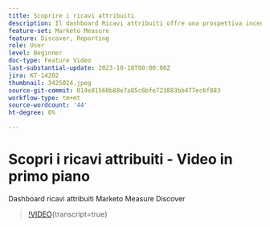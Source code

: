 ```yaml
---
title: Scoprire i ricavi attribuiti
description: Il dashboard Ricavi attribuiti offre una prospettiva incentrata sui ricavi direttamente collegati alle attività di marketing. Scopri in che modo le tue strategie di marketing sono state utili per sigillare gli accordi.
feature-set: Marketo Measure
feature: Discover, Reporting
role: User
level: Beginner
doc-type: Feature Video
last-substantial-update: 2023-10-18T00:00:00Z
jira: KT-14202
thumbnail: 3425024.jpeg
source-git-commit: 014e81560b88e7a85c6bfe723883bb477ec6f883
workflow-type: tm+mt
source-wordcount: '44'
ht-degree: 0%

---
```



# Scopri i ricavi attribuiti - Video in primo piano

Dashboard ricavi attribuiti Marketo Measure Discover

>[!VIDEO](https://video.tv.adobe.com/v/3425024/?learn=on){transcript=true}
